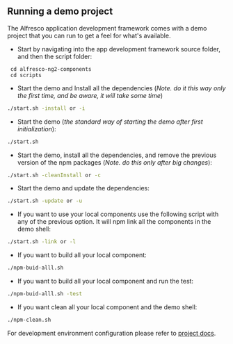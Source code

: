 ## Running a demo project

The Alfresco application development framework comes with a demo project that you can run to get a
feel for what's available.

* Start by navigating into the app development framework source folder, and then the script folder:

```ssh
 cd alfresco-ng2-components
 cd scripts
```

* Start the demo and Install all the dependencies (*Note. do it this way only the first time, and be aware, it will take some time*)

```sh
./start.sh -install or -i
```

* Start the demo (*the standard way of starting the demo after first initialization*):

```sh
./start.sh
```

* Start the demo, install all the dependencies, and remove the previous version of the npm packages (*Note. do this only after big changes*):

```sh
./start.sh -cleanInstall or -c
```

* Start the demo and update the dependencies:

```sh
./start.sh -update or -u
```

* If you want to use your local components use the following script with any of the previous option. It will npm link all the components
in the demo shell:

```sh
./start.sh -link or -l
```

* If you want to build all your local component:

```sh
./npm-buid-alll.sh
```

* If you want to build all your local component and run the test:

```sh
./npm-buid-alll.sh -test
```

* If you want clean all your local component and the demo shell:

```sh
./npm-clean.sh
```

For development environment configuration please refer to [project docs](../demo-shell-ng2/README.md).
